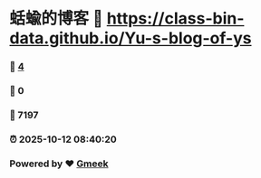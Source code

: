 # 蛞蝓的博客 :link: https://class-bin-data.github.io/Yu-s-blog-of-ys 
### :page_facing_up: [4](https://class-bin-data.github.io/Yu-s-blog-of-ys/tag.html) 
### :speech_balloon: 0 
### :hibiscus: 7197 
### :alarm_clock: 2025-10-12 08:40:20 
### Powered by :heart: [Gmeek](https://github.com/Meekdai/Gmeek)
